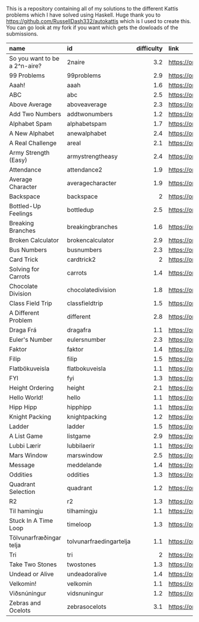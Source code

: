 This is a repository containing all of my solutions to the different Kattis problems which I have solved using Haskell.
Huge thank you to https://github.com/RussellDash332/autokattis which is I used to create this. 
You can go look at my fork if you want which gets the dowloads of the submissions.


| name                          | id                      |   difficulty | link                                                     |
|:------------------------------|:------------------------|-------------:|:---------------------------------------------------------|
| So you want to be a 2^n-aire? | 2naire                  |          3.2 | https://open.kattis.com/problems/2naire                  |
| 99 Problems                   | 99problems              |          2.9 | https://open.kattis.com/problems/99problems              |
| Aaah!                         | aaah                    |          1.6 | https://open.kattis.com/problems/aaah                    |
| ABC                           | abc                     |          2.5 | https://open.kattis.com/problems/abc                     |
| Above Average                 | aboveaverage            |          2.3 | https://open.kattis.com/problems/aboveaverage            |
| Add Two Numbers               | addtwonumbers           |          1.2 | https://open.kattis.com/problems/addtwonumbers           |
| Alphabet Spam                 | alphabetspam            |          1.7 | https://open.kattis.com/problems/alphabetspam            |
| A New Alphabet                | anewalphabet            |          2.4 | https://open.kattis.com/problems/anewalphabet            |
| A Real Challenge              | areal                   |          2.1 | https://open.kattis.com/problems/areal                   |
| Army Strength (Easy)          | armystrengtheasy        |          2.4 | https://open.kattis.com/problems/armystrengtheasy        |
| Attendance                    | attendance2             |          1.9 | https://open.kattis.com/problems/attendance2             |
| Average Character             | averagecharacter        |          1.9 | https://open.kattis.com/problems/averagecharacter        |
| Backspace                     | backspace               |          2   | https://open.kattis.com/problems/backspace               |
| Bottled-Up Feelings           | bottledup               |          2.5 | https://open.kattis.com/problems/bottledup               |
| Breaking Branches             | breakingbranches        |          1.6 | https://open.kattis.com/problems/breakingbranches        |
| Broken Calculator             | brokencalculator        |          2.9 | https://open.kattis.com/problems/brokencalculator        |
| Bus Numbers                   | busnumbers              |          2.3 | https://open.kattis.com/problems/busnumbers              |
| Card Trick                    | cardtrick2              |          2   | https://open.kattis.com/problems/cardtrick2              |
| Solving for Carrots           | carrots                 |          1.4 | https://open.kattis.com/problems/carrots                 |
| Chocolate Division            | chocolatedivision       |          1.8 | https://open.kattis.com/problems/chocolatedivision       |
| Class Field Trip              | classfieldtrip          |          1.5 | https://open.kattis.com/problems/classfieldtrip          |
| A Different Problem           | different               |          2.8 | https://open.kattis.com/problems/different               |
| Draga Frá                     | dragafra                |          1.1 | https://open.kattis.com/problems/dragafra                |
| Euler's Number                | eulersnumber            |          2.3 | https://open.kattis.com/problems/eulersnumber            |
| Faktor                        | faktor                  |          1.4 | https://open.kattis.com/problems/faktor                  |
| Filip                         | filip                   |          1.5 | https://open.kattis.com/problems/filip                   |
| Flatbökuveisla                | flatbokuveisla          |          1.1 | https://open.kattis.com/problems/flatbokuveisla          |
| FYI                           | fyi                     |          1.3 | https://open.kattis.com/problems/fyi                     |
| Height Ordering               | height                  |          2.1 | https://open.kattis.com/problems/height                  |
| Hello World!                  | hello                   |          1.1 | https://open.kattis.com/problems/hello                   |
| Hipp Hipp                     | hipphipp                |          1.1 | https://open.kattis.com/problems/hipphipp                |
| Knight Packing                | knightpacking           |          1.2 | https://open.kattis.com/problems/knightpacking           |
| Ladder                        | ladder                  |          1.5 | https://open.kattis.com/problems/ladder                  |
| A List Game                   | listgame                |          2.9 | https://open.kattis.com/problems/listgame                |
| Lubbi Lærir                   | lubbilaerir             |          1.1 | https://open.kattis.com/problems/lubbilaerir             |
| Mars Window                   | marswindow              |          2.5 | https://open.kattis.com/problems/marswindow              |
| Message                       | meddelande              |          1.4 | https://open.kattis.com/problems/meddelande              |
| Oddities                      | oddities                |          1.3 | https://open.kattis.com/problems/oddities                |
| Quadrant Selection            | quadrant                |          1.2 | https://open.kattis.com/problems/quadrant                |
| R2                            | r2                      |          1.3 | https://open.kattis.com/problems/r2                      |
| Til hamingju                  | tilhamingju             |          1.1 | https://open.kattis.com/problems/tilhamingju             |
| Stuck In A Time Loop          | timeloop                |          1.3 | https://open.kattis.com/problems/timeloop                |
| Tölvunarfræðingar telja       | tolvunarfraedingartelja |          1.1 | https://open.kattis.com/problems/tolvunarfraedingartelja |
| Tri                           | tri                     |          2   | https://open.kattis.com/problems/tri                     |
| Take Two Stones               | twostones               |          1.3 | https://open.kattis.com/problems/twostones               |
| Undead or Alive               | undeadoralive           |          1.4 | https://open.kattis.com/problems/undeadoralive           |
| Velkomin!                     | velkomin                |          1.1 | https://open.kattis.com/problems/velkomin                |
| Viðsnúningur                  | vidsnuningur            |          1.2 | https://open.kattis.com/problems/vidsnuningur            |
| Zebras and Ocelots            | zebrasocelots           |          3.1 | https://open.kattis.com/problems/zebrasocelots           |
